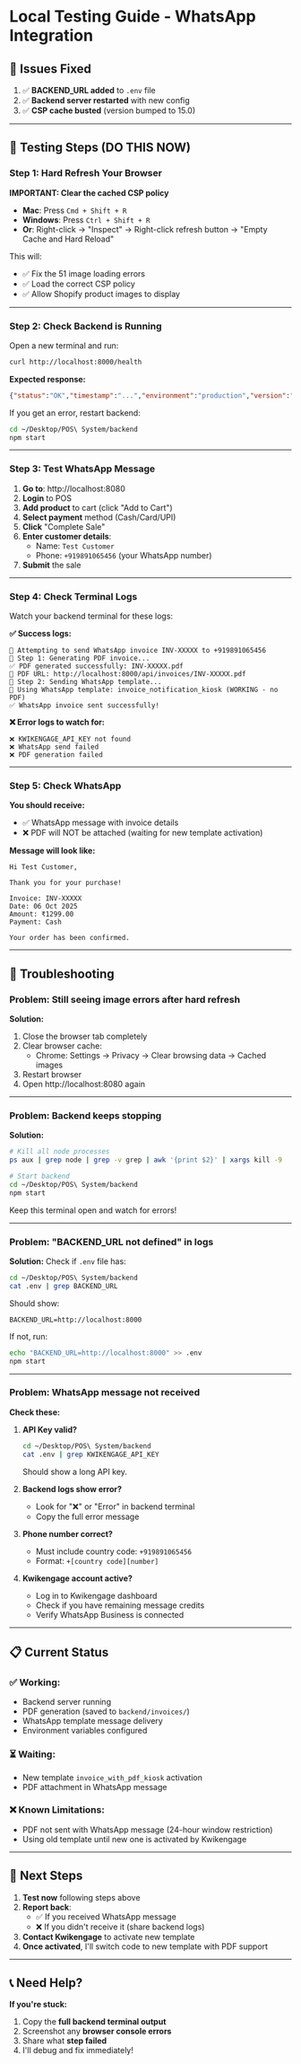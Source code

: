 # Local Testing Guide - WhatsApp Integration

## 🚨 Issues Fixed

1. ✅ **BACKEND_URL added** to `.env` file
2. ✅ **Backend server restarted** with new config
3. ✅ **CSP cache busted** (version bumped to 15.0)

---

## 🧪 Testing Steps (DO THIS NOW)

### Step 1: Hard Refresh Your Browser
**IMPORTANT: Clear the cached CSP policy**

- **Mac**: Press `Cmd + Shift + R`
- **Windows**: Press `Ctrl + Shift + R`
- **Or**: Right-click → "Inspect" → Right-click refresh button → "Empty Cache and Hard Reload"

This will:
- ✅ Fix the 51 image loading errors
- ✅ Load the correct CSP policy
- ✅ Allow Shopify product images to display

---

### Step 2: Check Backend is Running

Open a new terminal and run:
```bash
curl http://localhost:8000/health
```

**Expected response:**
```json
{"status":"OK","timestamp":"...","environment":"production","version":"1.0.0"}
```

If you get an error, restart backend:
```bash
cd ~/Desktop/POS\ System/backend
npm start
```

---

### Step 3: Test WhatsApp Message

1. **Go to**: http://localhost:8080
2. **Login** to POS
3. **Add product** to cart (click "Add to Cart")
4. **Select payment** method (Cash/Card/UPI)
5. **Click** "Complete Sale"
6. **Enter customer details**:
   - Name: `Test Customer`
   - Phone: `+919891065456` (your WhatsApp number)
7. **Submit** the sale

---

### Step 4: Check Terminal Logs

Watch your backend terminal for these logs:

**✅ Success logs:**
```
📱 Attempting to send WhatsApp invoice INV-XXXXX to +919891065456
📄 Step 1: Generating PDF invoice...
✅ PDF generated successfully: INV-XXXXX.pdf
📎 PDF URL: http://localhost:8000/api/invoices/INV-XXXXX.pdf
📱 Step 2: Sending WhatsApp template...
📱 Using WhatsApp template: invoice_notification_kiosk (WORKING - no PDF)
✅ WhatsApp invoice sent successfully!
```

**❌ Error logs to watch for:**
```
❌ KWIKENGAGE_API_KEY not found
❌ WhatsApp send failed
❌ PDF generation failed
```

---

### Step 5: Check WhatsApp

**You should receive:**
- ✅ WhatsApp message with invoice details
- ❌ PDF will NOT be attached (waiting for new template activation)

**Message will look like:**
```
Hi Test Customer,

Thank you for your purchase!

Invoice: INV-XXXXX
Date: 06 Oct 2025
Amount: ₹1299.00
Payment: Cash

Your order has been confirmed.
```

---

## 🐛 Troubleshooting

### Problem: Still seeing image errors after hard refresh

**Solution:**
1. Close the browser tab completely
2. Clear browser cache:
   - Chrome: Settings → Privacy → Clear browsing data → Cached images
3. Restart browser
4. Open http://localhost:8080 again

---

### Problem: Backend keeps stopping

**Solution:**
```bash
# Kill all node processes
ps aux | grep node | grep -v grep | awk '{print $2}' | xargs kill -9

# Start backend
cd ~/Desktop/POS\ System/backend
npm start
```

Keep this terminal open and watch for errors!

---

### Problem: "BACKEND_URL not defined" in logs

**Solution:**
Check if `.env` file has:
```bash
cd ~/Desktop/POS\ System/backend
cat .env | grep BACKEND_URL
```

Should show:
```
BACKEND_URL=http://localhost:8000
```

If not, run:
```bash
echo "BACKEND_URL=http://localhost:8000" >> .env
npm start
```

---

### Problem: WhatsApp message not received

**Check these:**

1. **API Key valid?**
   ```bash
   cd ~/Desktop/POS\ System/backend
   cat .env | grep KWIKENGAGE_API_KEY
   ```
   Should show a long API key.

2. **Backend logs show error?**
   - Look for "❌" or "Error" in backend terminal
   - Copy the full error message

3. **Phone number correct?**
   - Must include country code: `+919891065456`
   - Format: `+[country code][number]`

4. **Kwikengage account active?**
   - Log in to Kwikengage dashboard
   - Check if you have remaining message credits
   - Verify WhatsApp Business is connected

---

## 📋 Current Status

### ✅ Working:
- Backend server running
- PDF generation (saved to `backend/invoices/`)
- WhatsApp template message delivery
- Environment variables configured

### ⏳ Waiting:
- New template `invoice_with_pdf_kiosk` activation
- PDF attachment in WhatsApp message

### ❌ Known Limitations:
- PDF not sent with WhatsApp message (24-hour window restriction)
- Using old template until new one is activated by Kwikengage

---

## 🚀 Next Steps

1. **Test now** following steps above
2. **Report back**:
   - ✅ If you received WhatsApp message
   - ❌ If you didn't receive it (share backend logs)
3. **Contact Kwikengage** to activate new template
4. **Once activated**, I'll switch code to new template with PDF support

---

## 📞 Need Help?

**If you're stuck:**
1. Copy the **full backend terminal output**
2. Screenshot any **browser console errors**
3. Share what **step failed**
4. I'll debug and fix immediately!

